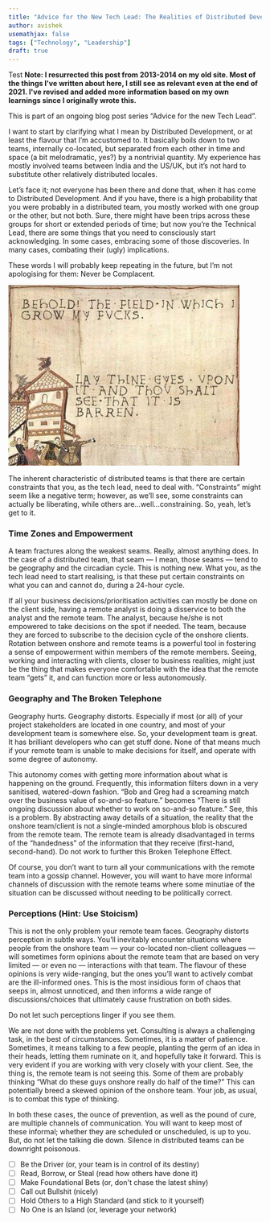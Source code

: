 ```yaml
---
title: "Advice for the New Tech Lead: The Realities of Distributed Development"
author: avishek
usemathjax: false
tags: ["Technology", "Leadership"]
draft: true
---
```


Test
**Note: I resurrected this post from 2013-2014 on my old site. Most of the things I've written about here, I still see as relevant even at the end of 2021. I've revised and added more information based on my own learnings since I originally wrote this.**

This is part of an ongoing blog post series “Advice for the new Tech Lead”.

I want to start by clarifying what I mean by Distributed Development, or at least the flavour that I’m accustomed to. It basically boils down to two teams, internally co-located, but separated from each other in time and space (a bit melodramatic, yes?) by a nontrivial quantity. My experience has mostly involved teams between India and the US/UK, but it’s not hard to substitute other relatively distributed locales.

Let’s face it; not everyone has been there and done that, when it has come to Distributed Development. And if you have, there is a high probability that you were probably in a distributed team, you mostly worked with one group or the other, but not both. Sure, there might have been trips across these groups for short or extended periods of time; but now you’re the Technical Lead, there are some things that you need to consciously start acknowledging. In some cases, embracing some of those discoveries. In many cases, combating their (ugly) implications.

These words I will probably keep repeating in the future, but I’m not apologising for them: Never be Complacent.

![Never Be Complacent](/assets/images/behold-the-field-in-which-i-grow.png)

The inherent characteristic of distributed teams is that there are certain constraints that you, as the tech lead, need to deal with. “Constraints” might seem like a negative term; however, as we’ll see, some constraints can actually be liberating, while others are…well…constraining. So, yeah, let’s get to it.

### Time Zones and Empowerment

A team fractures along the weakest seams. Really, almost anything does. In the case of a distributed team, that seam — I mean, those seams — tend to be geography and the circadian cycle. This is nothing new. What you, as the tech lead need to start realising, is that these put certain constraints on what you can and cannot do, during a 24-hour cycle.

If all your business decisions/prioritisation activities can mostly be done on the client side, having a remote analyst is doing a disservice to both the analyst and the remote team. The analyst, because he/she is not empowered to take decisions on the spot if needed. The team, because they are forced to subscribe to the decision cycle of the onshore clients.
Rotation between onshore and remote teams is a powerful tool in fostering a sense of empowerment within members of the remote members. Seeing, working and interacting with clients, closer to business realities, might just be the thing that makes everyone comfortable with the idea that the remote team “gets” it, and can function more or less autonomously.

### Geography and The Broken Telephone

Geography hurts. Geography distorts. Especially if most (or all) of your project stakeholders are located in one country, and most of your development team is somewhere else. So, your development team is great. It has brilliant developers who can get stuff done. None of that means much if your remote team is unable to make decisions for itself, and operate with some degree of autonomy.

This autonomy comes with getting more information about what is happening on the ground. Frequently, this information filters down in a very sanitised, watered-down fashion. “Bob and Greg had a screaming match over the business value of so-and-so feature.” becomes “There is still ongoing discussion about whether to work on so-and-so feature.” See, this is a problem. By abstracting away details of a situation, the reality that the onshore team/client is not a single-minded amorphous blob is obscured from the remote team. The remote team is already disadvantaged in terms of the “handedness” of the information that they receive (first-hand, second-hand). Do not work to further this Broken Telephone Effect.

Of course, you don’t want to turn all your communications with the remote team into a gossip channel. However, you will want to have more informal channels of discussion with the remote teams where some minutiae of the situation can be discussed without needing to be politically correct.

### Perceptions (Hint: Use Stoicism)

This is not the only problem your remote team faces. Geography distorts perception in subtle ways. You’ll inevitably encounter situations where people from the onshore team — your co-located non-client colleagues — will sometimes form opinions about the remote team that are based on very limited — or even no — interactions with that team. The flavour of these opinions is very wide-ranging, but the ones you’ll want to actively combat are the ill-informed ones. This is the most insidious form of chaos that seeps in, almost unnoticed, and then informs a wide range of discussions/choices that ultimately cause frustration on both sides.

Do not let such perceptions linger if you see them.

We are not done with the problems yet. Consulting is always a challenging task, in the best of circumstances. Sometimes, it is a matter of patience. Sometimes, it means talking to a few people, planting the germ of an idea in their heads, letting them ruminate on it, and hopefully take it forward. This is very evident if you are working with very closely with your client. See, the thing is, the remote team is not seeing this. Some of them are probably thinking “What do these guys onshore really do half of the time?” This can potentially breed a skewed opinion of the onshore team. Your job, as usual, is to combat this type of thinking.

In both these cases, the ounce of prevention, as well as the pound of cure, are multiple channels of communication. You will want to keep most of these informal; whether they are scheduled or unscheduled, is up to you. But, do not let the talking die down. Silence in distributed teams can be downright poisonous.

- [ ] Be the Driver (or, your team is in control of its destiny)
- [ ] Read, Borrow, or Steal (read how others have done it)
- [ ] Make Foundational Bets (or, don't chase the latest shiny)
- [ ] Call out Bullshit (nicely)
- [ ] Hold Others to a High Standard (and stick to it yourself)
- [ ] No One is an Island (or, leverage your network)
